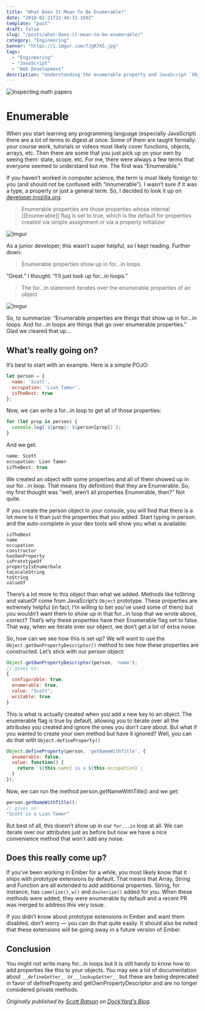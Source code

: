 ```yaml
---
title: "What Does It Mean To Be Enumerable?"
date: "2018-02-21T22:40:32.169Z"
template: "post"
draft: false
slug: "/posts/what-does-it-mean-to-be-enumerable/"
category: "Engineering"
banner: "https://i.imgur.com/7JgR7X5.jpg"
tags:
  - "Engineering"
  - "JavaScript"
  - "Web Development"
description: "Understanding the enumerable property and JavaScript `Object.prototype` properties"
---
```


![Inspecting math papers](https://i.imgur.com/7JgR7X5.jpg)

# Enumerable
When you start learning any programming language (especially JavaScript) there are a lot of terms to digest at once. Some of them are taught formally: your course work, tutorials or videos most likely cover functions, objects, arrays, etc. Then there are some that you just pick up on your own by seeing them: state, scope, etc. For me, there were always a few terms that everyone seemed to understand but me. The first was “Enumerable.”

If you haven’t worked in computer science, the term is most likely foreign to you (and should not be confused with “innumerable”). I wasn’t sure if it was a type, a property or just a general term. So, I decided to look it up on [developer.mozilla.org](https://developer.mozilla.org).

> Enumerable properties are those properties whose internal [[Enumerable]] flag is set to true, which is the default for properties created via simple assignment or via a property initializer

![Imgur](https://i.imgur.com/KwNuQ1M.gif)

As a junior developer, this wasn’t super helpful, so I kept reading. Further down:

> Enumerable properties show up in for...in loops

“Great.” I thought. “I’ll just look up for...in loops.”

> The for…in statement iterates over the enumerable properties of an object

![Imgur](https://i.imgur.com/0mPchiE.gif)

So, to summarize: “Enumerable properties are things that show up in for...in loops. And for...in loops are things that go over enumerable properties.” Glad we cleared that up…

## What’s really going on?
It’s best to start with an example. Here is a simple POJO:

```javascript
let person = {
  name: 'Scott',
  occupation: 'Lion Tamer',
  isTheBest: true
};
```

Now, we can write a for...in loop to get all of those properties:

```javascript
for (let prop in person) {
  console.log(`${prop}: ${person[prop]}`);
}
```
And we get:

```javascript
name: Scott
occupation: Lion Tamer
isTheBest: true
```

We created an object with some properties and all of them showed up in our for...in loop. That means (by definition) that they are Enumerable. So, my first thought was “well, aren’t all properties Enumerable, then?” Not quite.

If you create the person object in your console, you will find that there is a lot more to it than just the properties that you added. Start typing in person. and the auto-complete in your dev tools will show you what is available:

```
isTheBest
name
occupation
constructor
hasOwnProperty
isPrototypeOf
propertyIsEnumerbale
toLocaleString
toString
valueOf
```

There’s a lot more to this object than what we added. Methods like toString and valueOf come from JavaScript’s `Object` prototype. These properties are extremely helpful (in fact, I’m willing to bet you’ve used some of them) but you wouldn’t want them to show up in that for...in loop that we wrote above, correct? That’s why these properties have their Enumerable flag set to false. That way, when we iterate over our object, we don’t get a lot of extra noise.

So, how can we see how this is set up? We will want to use the `Object.getOwnPropertyDescriptor()` method to see how these properties are constructed. Let’s stick with our person object:

```javascript
Object.getOwnPropertyDescriptor(person, 'name');
// gives us:
{
  configurable: true,
  enumerable: true,
  value: "Scott",
  writable: true
}
```
This is what is actually created when you add a new key to an object. The enumerable flag is true by default, allowing you to iterate over all the attributes you created and ignore the ones you don’t care about. But what if you wanted to create your own method but have it ignored? Well, you can do that with `Object.defineProperty()`

```javascript
Object.defineProperty(person, 'getNameWithTitle', {
  enumerable: false,
  value: function() {
    return `${this.name} is a ${this.occupation}`;
  }
});
```

Now, we can run the method person.getNameWithTitle() and we get:

```javascript
person.getNameWithTitle();
// gives us:
"Scott is a Lion Tamer"
```
But best of all, this doesn’t show up in our `for...in` loop at all. We can iterate over our attributes just as before but now we have a nice convenience method that won’t add any noise.

## Does this really come up?
If you’ve been working in Ember for a while, you most likely know that it ships with prototype extensions by default. That means that Array, String and Function are all extended to add additional properties. String, for instance, has `camelize()`, `w()` and `dasherize()` added for you. When these methods were added, they were enumerable by default and a recent PR was merged to address this very issue.

If you didn’t know about prototype extensions in Ember and want them disabled, don’t worry — you can do that quite easily. It should also be noted that these extensions will be going away in a future version of Ember.

## Conclusion
You might not write many for...in loops but it is still handy to know how to add properties like this to your objects. You may see a lot of documentation about `__defineGetter__` or `__lookupGetter__` but these are being deprecated in favor of defineProperty and getOwnPropertyDescriptor and are no longer considered private methods.

*Originally published by [Scott Batson](https://github.com/sbatson5) on [DockYard's Blog](https://dockyard.com/blog/2018/02/21/what-does-it-mean-to-be-enumerable).*
